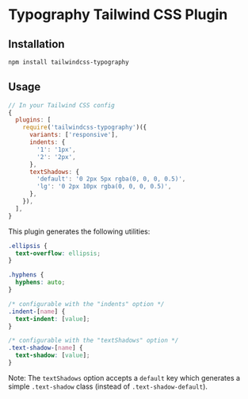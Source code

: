 # Typography Tailwind CSS Plugin

## Installation

```bash
npm install tailwindcss-typography
```

## Usage

```js
// In your Tailwind CSS config
{
  plugins: [
    require('tailwindcss-typography')({
      variants: ['responsive'],
      indents: {
        '1': '1px',
        '2': '2px',
      },
      textShadows: {
        'default': '0 2px 5px rgba(0, 0, 0, 0.5)',
        'lg': '0 2px 10px rgba(0, 0, 0, 0.5)',
      },
    }),
  ],
}
```

This plugin generates the following utilities:

```css
.ellipsis {
  text-overflow: ellipsis;
}

.hyphens {
  hyphens: auto;
}

/* configurable with the "indents" option */
.indent-[name] {
  text-indent: [value];
}

/* configurable with the "textShadows" option */
.text-shadow-[name] {
  text-shadow: [value];
}
```

Note: The `textShadows` option accepts a `default` key which generates a simple `.text-shadow` class (instead of `.text-shadow-default`).
